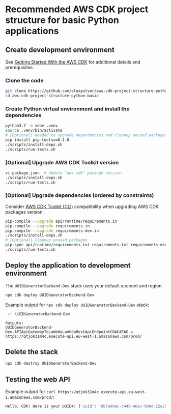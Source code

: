 # Recommended AWS CDK project structure for basic Python applications

## Create development environment
See [Getting Started With the AWS CDK](https://docs.aws.amazon.com/cdk/latest/guide/getting_started.html)
for additional details and prerequisites

### Clone the code
```bash
git clone https://github.com/alexpulver/aws-cdk-project-structure-python-basic
cd aws-cdk-project-structure-python-basic
```

### Create Python virtual environment and install the dependencies
```bash
python3.7 -m venv .venv
source .venv/bin/activate
# [Optional] Needed to upgrade dependencies and cleanup unused packages
pip install pip-tools==6.1.0
./scripts/install-deps.sh
./scripts/run-tests.sh
```

### [Optional] Upgrade AWS CDK Toolkit version
```bash
vi package.json  # Update "aws-cdk" package version
./scripts/install-deps.sh
./scripts/run-tests.sh
```

### [Optional] Upgrade dependencies (ordered by constraints)
Consider [AWS CDK Toolkit (CLI)](https://docs.aws.amazon.com/cdk/latest/guide/reference.html#versioning) compatibility 
when upgrading AWS CDK packages version.

```bash
pip-compile --upgrade api/runtime/requirements.in
pip-compile --upgrade requirements.in
pip-compile --upgrade requirements-dev.in
./scripts/install-deps.sh
# [Optional] Cleanup unused packages
pip-sync api/runtime/requirements.txt requirements.txt requirements-dev.txt
./scripts/run-tests.sh
```

## Deploy the application to development environment
The `UUIDGeneratorBackend-Dev` stack uses your default account and region.
```bash
npx cdk deploy UUIDGeneratorBackend-Dev
```

Example output for `npx cdk deploy UUIDGeneratorBackend-Dev` stack:
```text
 ✅  UUIDGeneratorBackend-Dev

Outputs:
UUIDGeneratorBackend-Dev.APIApiGatewayToLambdaLambdaRestApiEndpointCDACAFAE = https://qtjok31m4c.execute-api.eu-west-1.amazonaws.com/prod/
```

## Delete the stack
```bash
npx cdk destroy UUIDGeneratorBackend-Dev
```

## Testing the web API

Example output for `curl https://qtjok31m4c.execute-api.eu-west-1.amazonaws.com/prod/`: 
```bash
Hello, CDK! Here is your UUID4: {'uuid': '8b7e99ac-c44b-46ac-990d-22e253b08be4'}
```
